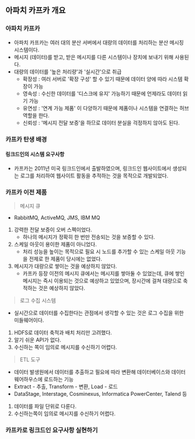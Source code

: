 ## 아파치 카프카 개요

### 아파치 카프카
- 아파치 카프카는 여러 대의 분산 서버에서 대량의 데이터를 처리하는 분산 메시징 시스템이다.
- 메시지 (데이터)를 받고, 받은 메시지를 다른 시스템이나 장치에 보내기 위해 사용된다.
- 대량의 데이터를 '높은 처리량'과 '실시간'으로 취급
    - 확장성 : 여러 서버로 '확장 구성' 할 수 있기 때문에 데이터 양에 따라 시스템 확장이 가능
    - 영속성 : 수신한 데이터를 '디스크에 유지' 가능하기 때문에 언제라도 데이터 읽기 가능
    - 유연성 : '연계 가능 제품' 이 다양하기 때문에 제품이나 시스템을 연결하는 허브 역할을 한다.
    - 신뢰성 : '메시지 전달 보증'을 하므로 데이터 분실을 걱정하지 않아도 된다.
    
### 카프카 탄생 배경
#### 링크드인의 시스템 요구사항
- 카프카는 2011년 미국 링크드인에서 출발하였으며, 링크드인 웹사이트에서 생성되는 로그를 처리하여 웹사이트 활동을 추적하는 것을 목적으로 개발되었다. 
    
### 카프카 이전 제품
> 메시지 큐
- RabbitMQ, ActiveMQ, JMS, IBM MQ
1. 강력한 전달 보증이 오버 스펙이었다.
    - 하나의 메시지가 정확히 한 번만 전송되는 것을 보증할 수 있다.
2. 스케일 아웃이 용이한 제품이 아니었다.
    - 처리 성능을 높이는 목적으로 필요 시 노드를 추가할 수 있는 스케일 아웃 기능을 전제로 한 제품이 당시에는 없었다.
3. 메시지가 대량으로 쌓이는 것을 예상하지 않았다.
    - 카프카 등장 이전의 메시지 큐에서는 메시지를 쌓아둘 수 있었는데, 큐에 쌓인 메시지는 즉시 이용되는 것으로 예상하고 있었으며, 장시간에 걸쳐 대량으로 축적하는 것은 예상하지 않았다.
    
> 로그 수집 시스템
- 실시간으로 데이터를 수집한다는 관점에서 생각할 수 있는 것은 로그 수집을 위한 미들웨어이다.

1. HDFS로 데이터 축적과 배치 처리만 고려했다.
2. 알기 쉬운 API가 없다.
3. 수신하는 쪽이 임의로 메시지를 수신하기 어렵다.

> ETL 도구 
- 데이터 발생원에서 데이터를 추출하고 필요에 따라 변환해 데이터베이스와 데이터 웨어하우스에 로드하는 기능
- Extract - 추출, Transform - 변환, Load - 로드 
- DataStage, Interstage, Cosminexus, Informatica PowerCenter, Talend 등

1. 데이터를 파일 단위로 다룬다.
2. 수신하는쪽이 임의로 메시지를 수신하기 어렵다.

### 카프카로 링크드인 요구사항 실현하기
